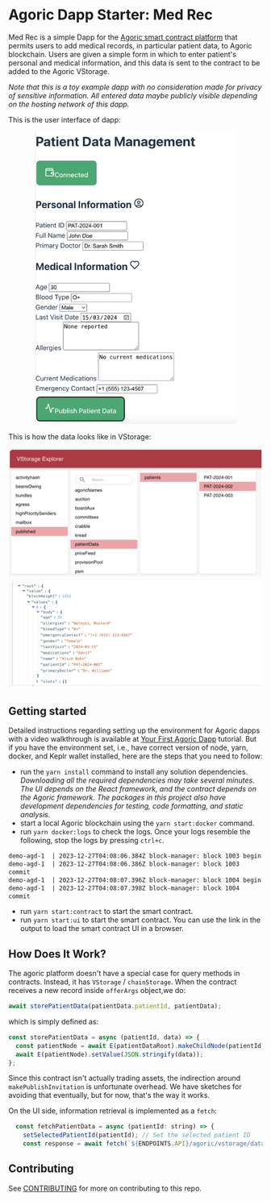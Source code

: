 # Agoric Dapp Starter: Med Rec

Med Rec is a simple Dapp for the [Agoric smart contract platform](https://docs.agoric.com/) that permits users to add medical records, in particular patient data, to Agoric blockchain. Users are given a simple form in which to enter patient's personal and medical information, and this data is sent to the contract to be added to the Agoric VStorage.

_Note that this is a toy example dapp with no consideration made for privacy of sensitive information. All entered data maybe publicly visible depending on the hosting network of this dapp._

This is the user interface of dapp:

<p align="center">
    <img src="./ui/public/ui-dapp.png" alt="Med Rec Dapp" width="400">
</p>

This is how the data looks like in VStorage:

<p align="center">
    <img src="./ui/public/ui-vstorage.png" alt="Med Rec Dapp" width="500">
</p>

## Getting started

Detailed instructions regarding setting up the environment for Agoric dapps with a video walkthrough is available at [Your First Agoric Dapp](https://docs.agoric.com/guides/getting-started/) tutorial. But if you have the environment set, i.e., have correct version of node, yarn, docker, and Keplr wallet installed, here are the steps that you need to follow:

- run the `yarn install` command to install any solution dependencies. _Downloading all the required dependencies may take several minutes. The UI depends on the React framework, and the contract depends on the Agoric framework. The packages in this project also have development dependencies for testing, code formatting, and static analysis._
- start a local Agoric blockchain using the `yarn start:docker` command.
- run `yarn docker:logs` to check the logs. Once your logs resemble the following, stop the logs by pressing `ctrl+c`.

```
demo-agd-1  | 2023-12-27T04:08:06.384Z block-manager: block 1003 begin
demo-agd-1  | 2023-12-27T04:08:06.386Z block-manager: block 1003 commit
demo-agd-1  | 2023-12-27T04:08:07.396Z block-manager: block 1004 begin
demo-agd-1  | 2023-12-27T04:08:07.398Z block-manager: block 1004 commit
```

- run `yarn start:contract` to start the smart contract.
- run `yarn start:ui` to start the smart contract. You can use the link in the output to load the smart contract UI in a browser.

## How Does It Work?

The agoric platform doesn't have a special case for query methods in contracts. Instead, it has `VStorage` / `chainStorage`. When the contract receives a new record inside `offerArgs` object,we do:

```js
await storePatientData(patientData.patientId, patientData);
```

which is simply defined as:

```js
const storePatientData = async (patientId, data) => {
  const patientNode = await E(patientDataRoot).makeChildNode(patientId);
  await E(patientNode).setValue(JSON.stringify(data));
};
```

Since this contract isn't actually trading assets, the indirection around `makePublishInvitation` is unfortunate overhead. We have sketches for avoiding that eventually, but for now, that's the way it works.

On the UI side, information retrieval is implemented as a `fetch`:

```js
  const fetchPatientData = async (patientId: string) => {
    setSelectedPatientId(patientId); // Set the selected patient ID
    const response = await fetch(`${ENDPOINTS.API}/agoric/vstorage/data/published.patientData.patients.${patientId}`);
```

## Contributing

See [CONTRIBUTING](./CONTRIBUTING.md) for more on contributing to this repo.
